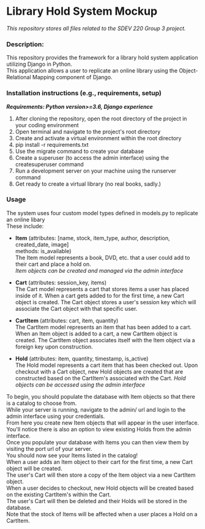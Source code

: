 # Library Hold System Mockup
_This repository stores all files related to the SDEV 220 Group 3 project._


### Description:
This repository provides the framework for a library hold system application utilizing Django in Python.  
This application allows a user to replicate an online library using the Object-Relational Mapping component of Django.


### Installation instructions (e.g., requirements, setup)
*__Requirements: Python version>=3.6, Django experience__*
1. After cloning the repository, open the root directory of the project in your coding environment
2. Open terminal and navigate to the project's root directory
3. Create and activate a virtual environment within the root directory
4. pip install -r requirements.txt
5. Use the migrate command to create your database
6. Create a superuser (to access the admin interface) using the createsuperuser command
7. Run a development server on your machine using the runserver command
8. Get ready to create a virtual library (no real books, sadly.)


### Usage
The system uses four custom model types defined in models.py to replicate an online libary  
These include: 


- __Item__ (attributes: [name, stock, item_type, author, description, created_date, image]  
        methods: is_available)  
The Item model represents a book, DVD, etc. that a user could add to their cart and place a hold on.  
_Item objects can be created and managed via the admin interface_


- __Cart__ (attributes: session_key, items)  
The Cart model represents a cart that stores items a user has placed inside of it. When a cart gets added to for the first time, a new Cart object is created. The Cart object stores a user's session key which will associate the Cart object with that specific user.  


- __CartItem__ (attributes: cart, item, quantity)  
The CartItem model represents an item that has been added to a cart. When an Item object is added to a cart, a new CartItem object is created. The CartItem object associates itself with the Item object via a foreign key upon construction.  


- __Hold__ (attributes: item, quantity, timestamp, is_active)  
The Hold model represents a cart item that has been checked out. Upon checkout with a Cart object, new Hold objects are created that are constructed based on the CartItem's associated with the Cart.   _Hold objects can be accessed using the admin interface_  

  
  
  
To begin, you should populate the database with Item objects so that there is a catalog to choose from.  
While your server is running, navigate to the admin/ url and login to the admin interface using your credentials.  
From here you create new Item objects that will appear in the user interface.  
You'll notice there is also an option to view existing Holds from the admin interface.  
Once you populate your database with Items you can then view them by visiting the port url of your server.  
You should now see your Items listed in the catalog!  
When a user adds an Item object to their cart for the first time, a new Cart object will be created.  
The user's Cart will then store a copy of the Item object via a new CartItem object.  
When a user decides to checkout, new Hold objects will be created based on the existing CartItem's within the Cart.  
The user's Cart will then be deleted and their Holds will be stored in the database.  
Note that the stock of Items will be affected when a user places a Hold on a CartItem.
